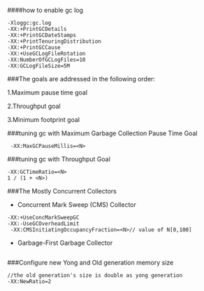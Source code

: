 ####how to enable gc log
```
-Xloggc:gc.log
-XX:+PrintGCDetails
-XX:+PrintGCDateStamps
-XX:+PrintTenuringDistribution 
-XX:+PrintGCCause
-XX:+UseGCLogFileRotation
-XX:NumberOfGCLogFiles=10 
-XX:GCLogFileSize=5M
```
###The goals are addressed in the following order:

1.Maximum pause time goal

2.Throughput goal

3.Minimum footprint goal

###tuning gc with Maximum Garbage Collection Pause Time Goal
```
 -XX:MaxGCPauseMillis=<N>
```
###tuning gc with Throughput Goal
```
-XX:GCTimeRatio=<N>
1 / (1 + <N>)
```

###The Mostly Concurrent Collectors
- Concurrent Mark Sweep (CMS) Collector
 ```
 -XX:+UseConcMarkSweepGC
 -XX:-UseGCOverheadLimit
  -XX:CMSInitiatingOccupancyFraction=<N>// value of N[0,100]
 ```
- Garbage-First Garbage Collector
```

```
###Configure new Yong and Old generation memory size
```
//the old generation's size is double as yong generation
-XX:NewRatio=2
```
